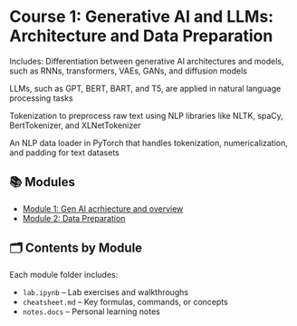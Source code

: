 # Course 1: Generative AI and LLMs: Architecture and Data Preparation
Includes:
Differentiation between generative AI architectures and models, such as RNNs, transformers, VAEs, GANs, and diffusion models

LLMs, such as GPT, BERT, BART, and T5, are applied in natural language processing tasks 

Tokenization to preprocess raw text using NLP libraries like NLTK, spaCy, BertTokenizer, and XLNetTokenizer 

An NLP data loader in PyTorch that handles tokenization, numericalization, and padding for text datasets

## 📚 Modules

- [Module 1: Gen AI acrhiecture and overview](./Module1/)
- [Module 2: Data Preparation](./Module2/)

## 🗂️ Contents by Module

Each module folder includes:
- `lab.ipynb` – Lab exercises and walkthroughs
- `cheatsheet.md` – Key formulas, commands, or concepts
- `notes.docs` – Personal learning notes

